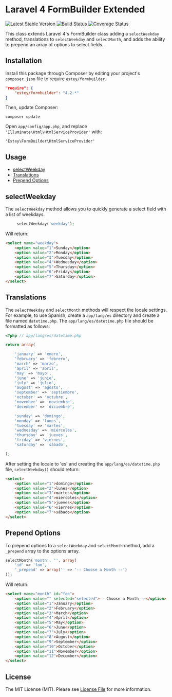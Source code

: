 Laravel 4 FormBuilder Extended
==============================

[![Latest Stable Version](http://img.shields.io/packagist/v/estey/formbuilder.svg)](https://packagist.org/packages/estey/formbuilder) [![Build Status](https://travis-ci.org/BradEstey/laravel4-formbuilder-extended.svg?branch=4.2)](https://travis-ci.org/BradEstey/laravel4-formbuilder-extended) [![Coverage Status](https://img.shields.io/coveralls/BradEstey/laravel4-formbuilder-extended.svg)](https://coveralls.io/r/BradEstey/laravel4-formbuilder-extended?branch=master)

This class extends Laravel 4's FormBuilder class adding a `selectWeekday` method, translations to `selectWeekday` and `selectMonth`, and adds the ability to prepend an array of options to select fields.

Installation
------------

Install this package through Composer by editing your project's `composer.json` file to require `estey/formbuilder`.

``` json
"require": {
    "estey/formbuilder": "4.2.*"
}
```

Then, update Composer:

    composer update

Open `app/config/app.php`, and replace `'Illuminate\Html\HtmlServiceProvider'` with:

    'Estey\FormBuilder\HtmlServiceProvider'

Usage
-----

- [selectWeekday](#selectweekday)
- [Translations](#translations)
- [Prepend Options](#prepend-options)

selectWeekday
-------------

The `selectWeekday` method allows you to quickly generate a select field with a list of weekdays.

``` php
     selectWeekday('weekday');
```

Will return:

``` html
<select name="weekday">
    <option value="1">Sunday</option>
    <option value="2">Monday</option>
    <option value="3">Tuesday</option>
    <option value="4">Wednesday</option>
    <option value="5">Thursday</option>
    <option value="6">Friday</option>
    <option value="7">Saturday</option>
</select>
```

Translations
------------

The `selectWeekday` and `selectMonth` methods will respect the locale settings. For example, to use Spanish, create a `app/lang/es` directory and create a file named `datetime.php`. The `app/lang/es/datetime.php` file should be formatted as follows:

``` php
<?php // app/lang/es/datetime.php

return array(

    'january' => 'enero',
    'february' => 'febrero',
    'march' => 'marzo',
    'april' => 'abril',
    'may' => 'mayo',
    'june' => 'junio',
    'july' => 'julio',
    'august' => 'agosto',
    'september' => 'septiembre',
    'october' => 'octubre',
    'november' => 'noviembre',
    'december' => 'diciembre',

    'sunday' => 'domingo',
    'monday' => 'lunes',
    'tuesday' => 'martes',
    'wednesday' => 'miércoles',
    'thursday' => 'jueves',
    'friday' => 'viernes',
    'saturday' => 'sábado',

);
```

After setting the locale to 'es' and creating the `app/lang/es/datetime.php` file, `selectWeekday()` should return:

``` html
<select>
    <option value="1">domingo</option>
    <option value="2">lunes</option>
    <option value="3">martes</option>
    <option value="4">miércoles</option>
    <option value="5">jueves</option>
    <option value="6">viernes</option>
    <option value="7">sábado</option>
</select>     
```

Prepend Options
---------------

To prepend options to a `selectWeekday` and `selectMonth` method, add a `_prepend` array to the options array.

``` php
selectMonth('month', '', array(
    'id' => 'foo', 
    '_prepend' => array('' => '-- Choose a Month --')
));
```

Will return:

``` html
<select name="month" id="foo">
    <option value="" selected="selected">-- Choose a Month --</option>
    <option value="1">January</option>
    <option value="2">February</option>
    <option value="3">March</option>
    <option value="4">April</option>
    <option value="5">May</option>
    <option value="6">June</option>
    <option value="7">July</option>
    <option value="8">August</option>
    <option value="9">September</option>
    <option value="10">October</option>
    <option value="11">November</option>
    <option value="12">December</option>
</select>   
```

License
-------

The MIT License (MIT). Please see [License File](https://github.com/BradEstey/laravel4-formbuilder-extended/blob/master/LICENSE) for more information.